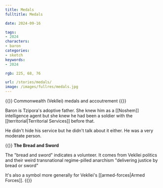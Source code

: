 ```yaml
---
title: Medals
fulltitle: Medals

date: 2024-09-16

tags:
- 2024
characters:
- baron
categories:
- sketch
keywords:
- 2024

rgb: 225, 68, 76

url: /stories/medals/
image: /images/fullres/medals.jpg
---
```

{{<note caption>}}
Commonwealth (Vekllei) medals and accoutrement
{{</note>}}

Baron is Tzipora's adoptive father. She knew him as a [[Noshem]] intelligence agent but she knew he had been a soldier with the [[territorial|Territorial Services]] before that.

He didn't hide his service but he didn't talk about it either. He was a very moderate person.

{{<note panel>}}
**The Bread and Sword**

The "bread and sword" indicates a volunteer. It comes from Vekllei politics and their weird transnational regime-pilled anarchism "delivering justice by bread or sword"

It's also a symbol more generally for Vekllei's [[armed-forces|Armed Forces]].
{{</note>}}